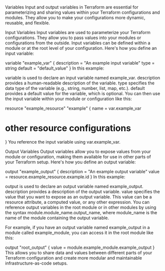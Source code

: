 Variables
Input and output variables in Terraform are essential for parameterizing and sharing values within your Terraform configurations and modules. They allow you to make your configurations more dynamic, reusable, and flexible.

Input Variables
Input variables are used to parameterize your Terraform configurations. They allow you to pass values into your modules or configurations from the outside. Input variables can be defined within a module or at the root level of your configuration. Here's how you define an input variable:

variable "example_var" {
  description = "An example input variable"
  type        = string
  default     = "default_value"
}
In this example:

variable is used to declare an input variable named example_var.
description provides a human-readable description of the variable.
type specifies the data type of the variable (e.g., string, number, list, map, etc.).
default provides a default value for the variable, which is optional.
You can then use the input variable within your module or configuration like this:

resource "example_resource" "example" {
  name = var.example_var
  # other resource configurations
}
You reference the input variable using var.example_var.

Output Variables
Output variables allow you to expose values from your module or configuration, making them available for use in other parts of your Terraform setup. Here's how you define an output variable:

output "example_output" {
  description = "An example output variable"
  value       = resource.example_resource.example.id
}
In this example:

output is used to declare an output variable named example_output.
description provides a description of the output variable.
value specifies the value that you want to expose as an output variable. This value can be a resource attribute, a computed value, or any other expression.
You can reference output variables in the root module or in other modules by using the syntax module.module_name.output_name, where module_name is the name of the module containing the output variable.

For example, if you have an output variable named example_output in a module called example_module, you can access it in the root module like this:

output "root_output" {
  value = module.example_module.example_output
}
This allows you to share data and values between different parts of your Terraform configuration and create more modular and maintainable infrastructure-as-code setups.